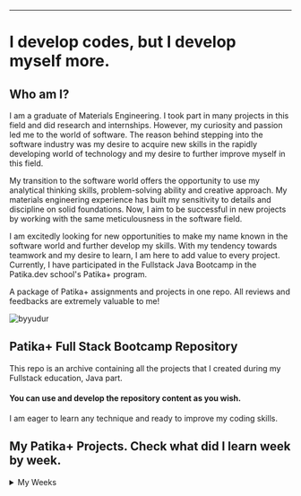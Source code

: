 ---
# I develop codes, but I develop myself more.
## Who am I?

I am a graduate of Materials Engineering. I took part in many projects in this field and did research and internships. However, my curiosity and passion led me to the world of software. The reason behind stepping into the software industry was my desire to acquire new skills in the rapidly developing world of technology and my desire to further improve myself in this field.

My transition to the software world offers the opportunity to use my analytical thinking skills, problem-solving ability and creative approach. My materials engineering experience has built my sensitivity to details and discipline on solid foundations. Now, I aim to be successful in new projects by working with the same meticulousness in the software field.

I am excitedly looking for new opportunities to make my name known in the software world and further develop my skills. With my tendency towards teamwork and my desire to learn, I am here to add value to every project. Currently, I have participated in the Fullstack Java Bootcamp in the Patika.dev school's Patika+ program.

A package of Patika+ assignments and projects in one repo. All reviews and feedbacks are extremely valuable to me!




![byyudur](https://github.com/byurudur/Patika-Projects/assets/136338567/d7843dcd-b8ba-431b-90ec-e7c14ce3daa1)


## Patika+ Full Stack Bootcamp Repository

This repo is an archive containing all the projects that I created during my Fullstack education, Java part.



#### You can use and develop the repository content as you wish.
I am eager to learn any technique and ready to improve my coding skills.



## My Patika+ Projects. Check what did I learn week by week.

<details>
  <summary>My Weeks</summary>

  
  - [Week 1](https://github.com/byurudur/Patika-Projects/tree/main/week1)
  
  - [Week 2](https://github.com/byurudur/Patika-Projects/tree/main/week2)

  - Week 3 --> Graduation project 1: Minesweeper Game, soon to be public. 

  - [Week 4](https://github.com/byurudur/Patika-Projects/tree/main/week4)

  - [Week 5](https://github.com/byurudur/Patika-Projects/tree/main/week5)

  
</details>





